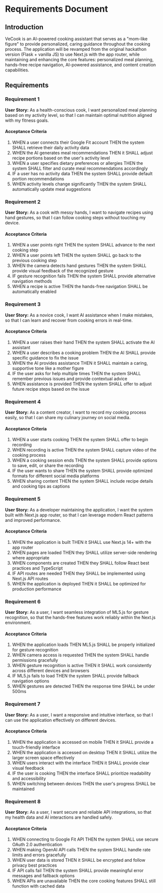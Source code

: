 # Requirements Document

## Introduction

VeCook is an AI-powered cooking assistant that serves as a "mom-like figure" to provide personalized, caring guidance throughout the cooking process. The application will be revamped from the original hackathon version (Flask + vanilla JS) to use Next.js with the app router, while maintaining and enhancing the core features: personalized meal planning, hands-free recipe navigation, AI-powered assistance, and content creation capabilities.

## Requirements

### Requirement 1

**User Story:** As a health-conscious cook, I want personalized meal planning based on my activity level, so that I can maintain optimal nutrition aligned with my fitness goals.

#### Acceptance Criteria

1. WHEN a user connects their Google Fit account THEN the system SHALL retrieve their daily activity data
2. WHEN the AI generates meal recommendations THEN it SHALL adjust recipe portions based on the user's activity level
3. WHEN a user specifies dietary preferences or allergies THEN the system SHALL filter and curate meal recommendations accordingly
4. IF a user has no activity data THEN the system SHALL provide default portion recommendations
5. WHEN activity levels change significantly THEN the system SHALL automatically update meal suggestions

### Requirement 2

**User Story:** As a cook with messy hands, I want to navigate recipes using hand gestures, so that I can follow cooking steps without touching my device.

#### Acceptance Criteria

1. WHEN a user points right THEN the system SHALL advance to the next cooking step
2. WHEN a user points left THEN the system SHALL go back to the previous cooking step
3. WHEN the camera detects hand gestures THEN the system SHALL provide visual feedback of the recognized gesture
4. IF gesture recognition fails THEN the system SHALL provide alternative navigation methods
5. WHEN a recipe is active THEN the hands-free navigation SHALL be automatically enabled

### Requirement 3

**User Story:** As a novice cook, I want AI assistance when I make mistakes, so that I can learn and recover from cooking errors in real-time.

#### Acceptance Criteria

1. WHEN a user raises their hand THEN the system SHALL activate the AI assistant
2. WHEN a user describes a cooking problem THEN the AI SHALL provide specific guidance to fix the issue
3. WHEN the AI provides assistance THEN it SHALL maintain a caring, supportive tone like a mother figure
4. IF the user asks for help multiple times THEN the system SHALL remember previous issues and provide contextual advice
5. WHEN assistance is provided THEN the system SHALL offer to adjust future recipe steps based on the issue

### Requirement 4

**User Story:** As a content creator, I want to record my cooking process easily, so that I can share my culinary journey on social media.

#### Acceptance Criteria

1. WHEN a user starts cooking THEN the system SHALL offer to begin recording
2. WHEN recording is active THEN the system SHALL capture video of the cooking process
3. WHEN a cooking session ends THEN the system SHALL provide options to save, edit, or share the recording
4. IF the user wants to share THEN the system SHALL provide optimized formats for different social media platforms
5. WHEN sharing content THEN the system SHALL include recipe details and cooking tips as captions

### Requirement 5

**User Story:** As a developer maintaining the application, I want the system built with Next.js app router, so that I can leverage modern React patterns and improved performance.

#### Acceptance Criteria

1. WHEN the application is built THEN it SHALL use Next.js 14+ with the app router
2. WHEN pages are loaded THEN they SHALL utilize server-side rendering where appropriate
3. WHEN components are created THEN they SHALL follow React best practices and TypeScript
4. IF API routes are needed THEN they SHALL be implemented using Next.js API routes
5. WHEN the application is deployed THEN it SHALL be optimized for production performance

### Requirement 6

**User Story:** As a user, I want seamless integration of ML5.js for gesture recognition, so that the hands-free features work reliably within the Next.js environment.

#### Acceptance Criteria

1. WHEN the application loads THEN ML5.js SHALL be properly initialized for gesture recognition
2. WHEN camera access is requested THEN the system SHALL handle permissions gracefully
3. WHEN gesture recognition is active THEN it SHALL work consistently across different devices and browsers
4. IF ML5.js fails to load THEN the system SHALL provide fallback navigation options
5. WHEN gestures are detected THEN the response time SHALL be under 500ms

### Requirement 7

**User Story:** As a user, I want a responsive and intuitive interface, so that I can use the application effectively on different devices.

#### Acceptance Criteria

1. WHEN the application is accessed on mobile THEN it SHALL provide a touch-friendly interface
2. WHEN the application is accessed on desktop THEN it SHALL utilize the larger screen space effectively
3. WHEN users interact with the interface THEN it SHALL provide clear visual feedback
4. IF the user is cooking THEN the interface SHALL prioritize readability and accessibility
5. WHEN switching between devices THEN the user's progress SHALL be maintained

### Requirement 8

**User Story:** As a user, I want secure and reliable API integrations, so that my health data and AI interactions are handled safely.

#### Acceptance Criteria

1. WHEN connecting to Google Fit API THEN the system SHALL use secure OAuth 2.0 authentication
2. WHEN making OpenAI API calls THEN the system SHALL handle rate limits and errors gracefully
3. WHEN user data is stored THEN it SHALL be encrypted and follow privacy best practices
4. IF API calls fail THEN the system SHALL provide meaningful error messages and fallback options
5. WHEN APIs are unavailable THEN the core cooking features SHALL still function with cached data
